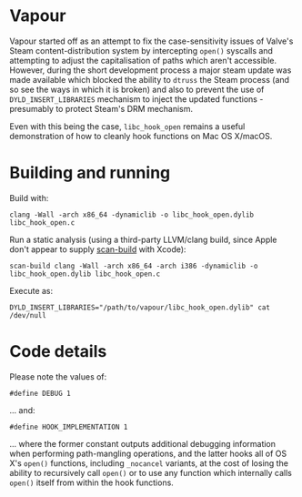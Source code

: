 Vapour
======

Vapour started off as an attempt to fix the case-sensitivity issues of Valve's
Steam content-distribution system by intercepting `open()` syscalls and
attempting to adjust the capitalisation of paths which aren't accessible.
However, during the short development process a major steam update was made
available which blocked the ability to `dtruss` the Steam process (and so see
the ways in which it is broken) and also to prevent the use of
`DYLD_INSERT_LIBRARIES` mechanism to inject the updated functions - presumably
to protect Steam's DRM mechanism.

Even with this being the case, `libc_hook_open` remains a useful demonstration
of how to cleanly hook functions on Mac OS X/macOS.

Building and running
====================

Build with:

```
clang -Wall -arch x86_64 -dynamiclib -o libc_hook_open.dylib libc_hook_open.c
```

Run a static analysis (using a third-party LLVM/clang build, since Apple don't appear to supply [scan-build](https://clang-analyzer.llvm.org/scan-build.html) with Xcode):

```
scan-build clang -Wall -arch x86_64 -arch i386 -dynamiclib -o libc_hook_open.dylib libc_hook_open.c
```

Execute as:

```
DYLD_INSERT_LIBRARIES="/path/to/vapour/libc_hook_open.dylib" cat /dev/null
```

Code details
============

Please note the values of:

```
#define DEBUG 1
```

... and:

```
#define HOOK_IMPLEMENTATION 1
```

... where the former constant outputs additional debugging information when
performing path-mangling operations, and the latter hooks all of OS X's `open()`
functions, including `_nocancel` variants, at the cost of losing the ability to
recursively call `open()` or to use any function which internally calls `open()`
itself from within the hook functions.
